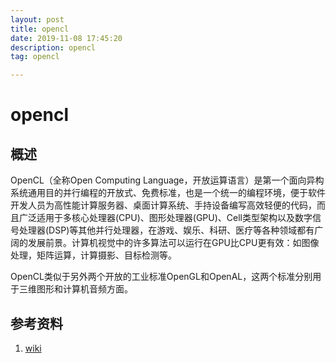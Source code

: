 ```yaml
---
layout: post
title: opencl
date: 2019-11-08 17:45:20
description: opencl
tag: opencl

---
```


# opencl

## 概述

OpenCL（全称Open Computing Language，开放运算语言）是第一个面向异构系统通用目的并行编程的开放式、免费标准，也是一个统一的编程环境，便于软件开发人员为高性能计算服务器、桌面计算系统、手持设备编写高效轻便的代码，而且广泛适用于多核心处理器(CPU)、图形处理器(GPU)、Cell类型架构以及数字信号处理器(DSP)等其他并行处理器，在游戏、娱乐、科研、医疗等各种领域都有广阔的发展前景。计算机视觉中的许多算法可以运行在GPU比CPU更有效：如图像处理，矩阵运算，计算摄影、目标检测等。

OpenCL类似于另外两个开放的工业标准OpenGL和OpenAL，这两个标准分别用于三维图形和计算机音频方面。

## 参考资料

1. [wiki](https://zh.wikipedia.org/wiki/OpenCL)
